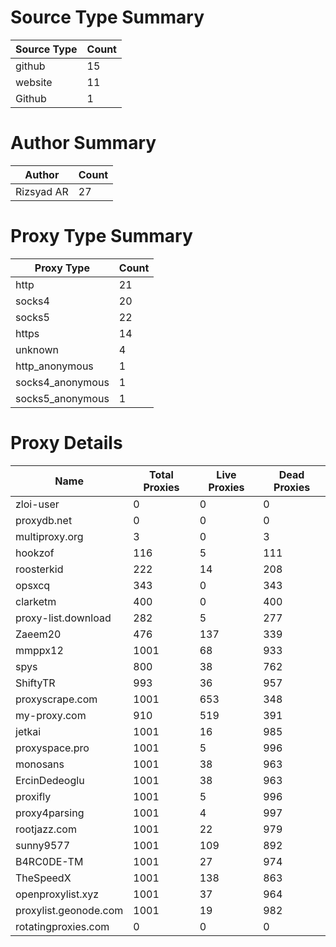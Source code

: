 # Source Type Summary

| Source Type | Count |
|-------------|-------|
| github | 15 |
| website | 11 |
| Github | 1 |


# Author Summary

| Author | Count |
|--------|-------|
| Rizsyad AR | 27 |


# Proxy Type Summary

| Proxy Type | Count |
|------------|-------|
| http | 21 |
| socks4 | 20 |
| socks5 | 22 |
| https | 14 |
| unknown | 4 |
| http_anonymous | 1 |
| socks4_anonymous | 1 |
| socks5_anonymous | 1 |


# Proxy Details

| Name | Total Proxies | Live Proxies | Dead Proxies |
|------|---------------|--------------|---------------|
| zloi-user | 0 | 0 | 0 |
| proxydb.net | 0 | 0 | 0 |
| multiproxy.org | 3 | 0 | 3 |
| hookzof | 116 | 5 | 111 |
| roosterkid | 222 | 14 | 208 |
| opsxcq | 343 | 0 | 343 |
| clarketm | 400 | 0 | 400 |
| proxy-list.download | 282 | 5 | 277 |
| Zaeem20 | 476 | 137 | 339 |
| mmppx12 | 1001 | 68 | 933 |
| spys | 800 | 38 | 762 |
| ShiftyTR | 993 | 36 | 957 |
| proxyscrape.com | 1001 | 653 | 348 |
| my-proxy.com | 910 | 519 | 391 |
| jetkai | 1001 | 16 | 985 |
| proxyspace.pro | 1001 | 5 | 996 |
| monosans | 1001 | 38 | 963 |
| ErcinDedeoglu | 1001 | 38 | 963 |
| proxifly | 1001 | 5 | 996 |
| proxy4parsing | 1001 | 4 | 997 |
| rootjazz.com | 1001 | 22 | 979 |
| sunny9577 | 1001 | 109 | 892 |
| B4RC0DE-TM | 1001 | 27 | 974 |
| TheSpeedX | 1001 | 138 | 863 |
| openproxylist.xyz | 1001 | 37 | 964 |
| proxylist.geonode.com | 1001 | 19 | 982 |
| rotatingproxies.com | 0 | 0 | 0 |
